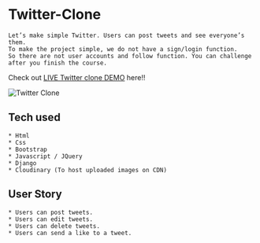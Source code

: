 # Twitter-Clone
```
Let’s make simple Twitter. Users can post tweets and see everyone’s them.
To make the project simple, we do not have a sign/login function.
So there are not user accounts and follow function. You can challenge after you finish the course.
```
Check out [LIVE Twitter clone DEMO](https://twitter-clone.timikycool.repl.co/) here!!

![Twitter Clone](https://user-images.githubusercontent.com/112424794/225746803-11cec31f-b072-4b61-9136-7bda7efc01e1.PNG)


## Tech used
```
* Html
* Css
* Bootstrap
* Javascript / JQuery
* Django
* Cloudinary (To host uploaded images on CDN)
```
## User Story
```
* Users can post tweets.
* Users can edit tweets.
* Users can delete tweets.
* Users can send a like to a tweet.
```
